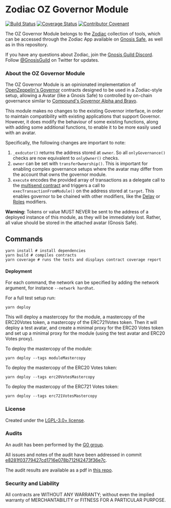 # Zodiac OZ Governor Module

[![Build Status](https://github.com/gnosis/zodiac-module-oz-governor/actions/workflows/ci.yml/badge.svg)](https://github.com/gnosis/zodiac-module-oz-governor/actions/workflows/ci.yml)
[![Coverage Status](https://coveralls.io/repos/github/gnosis/zodiac-module-oz-governor/badge.svg?branch=main&cache_bust=1)](https://coveralls.io/github/gnosis/zodiac-module-bridge?branch=main)
[![Contributor Covenant](https://img.shields.io/badge/Contributor%20Covenant-2.1-4baaaa.svg)](https://github.com/gnosis/CODE_OF_CONDUCT)

The OZ Governor Module belongs to the [Zodiac](https://github.com/gnosis/zodiac) collection of tools, which can be accessed through the Zodiac App available on [Gnosis Safe](https://gnosis-safe.io/), as well as in this repository.

If you have any questions about Zodiac, join the [Gnosis Guild Discord](https://discord.gg/wwmBWTgyEq). Follow [@GnosisGuild](https://twitter.com/gnosisguild) on Twitter for updates.

### About the OZ Governor Module

The OZ Governor Module is an opinionated implementation of [OpenZeppelin's Governor](https://docs.openzeppelin.com/contracts/4.x/api/governance) contracts designed to be used in a Zodiac-style setup, allowing a Avatar (like a Gnosis Safe) to controlled by on-chain governance similar to [Compound's Governor Alpha and Bravo](https://compound.finance/docs/governance).

This module makes no changes to the existing Governor interface, in order to maintain compatibility with existing applications that support Governor. However, it does modify the behaviour of some existing functions, along with adding some additional functions, to enable it to be more easily used with an avatar.

Specifically, the following changes are important to note:
1. `_exdcutor()` returns the address stored at `owner`. So all `onlyGovernance()` checks are now equivalent to `onlyOwner()` checks.
2. `owner` can be set with `transferOwnership()`. This is important for enabling complex governance setups where the avatar may differ from the account that owns the governor module.
4. `execute` encodes the provided array of transactions as a delegate call to the [multisend contract](https://github.com/safe-global/safe-contracts/blob/main/contracts/libraries/MultiSend.sol) and triggers a call to `execTransactionFromModule()` on the address stored at `target`. This enables governor to be chained with other modifiers, like the [Delay](https://github.com/gnosis/zodiac-modifier-delay/) or [Roles](https://github.com/gnosis/zodiac-modifier-roles/) modifiers.

**Warning:** Tokens or value MUST NEVER be sent to the address of a deployed instance of this module, as they will be immediately lost. Rather, all value should be stored in the attached avatar (Gnosis Safe).

## Commands
```
yarn install # install dependencies
yarn build # compiles contracts
yarn coverage # runs the tests and displays contract coverage report
```

#### Deployment

For each command, the network can be specified by adding the network argument, for instance `--network hardhat`.

For a full test setup run:

```
yarn deploy
```

This will deploy a mastercopy for the module, a mastercopy of the ERC20Votes token, a mastercopy of the ERC721Votes token. Then it will deploy a test avatar, and create a minimal proxy for the ERC20 Votes token and set up a minimal proxy for the module (using the test avatar and ERC20 Votes proxy).

To deploy the mastercopy of the module:

```
yarn deploy --tags moduleMastercopy
```

To deploy the mastercopy of the ERC20 Votes token:

```
yarn deploy --tags erc20VotesMastercopy
```

To deploy the mastercopy of the ERC721 Votes token:

```
yarn deploy --tags erc721VotesMastercopy
```

### License

Created under the [LGPL-3.0+ license](LICENSE).

### Audits

An audit has been performed by the [G0 group](https://github.com/g0-group).

All issues and notes of the audit have been addressed in commit [e8281f03779427cd1716e078b712f42473f36e7c](https://github.com/gnosis/zodiac-module-oz-governor/tree/e8281f03779427cd1716e078b712f42473f36e7c/contracts).

The audit results are available as a pdf in [this repo](audits/ZodiacOZGovernorModuleModuleNov2022.pdf).

### Security and Liability

All contracts are WITHOUT ANY WARRANTY; without even the implied warranty of MERCHANTABILITY or FITNESS FOR A PARTICULAR PURPOSE.
